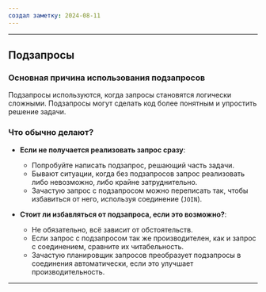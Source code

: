 ```yaml
---
создал заметку: 2024-08-11
---
```


---
## Подзапросы

### Основная причина использования подзапросов
Подзапросы используются, когда запросы становятся логически сложными. Подзапросы могут сделать код более понятным и упростить решение задачи.

### Что обычно делают?
- **Если не получается реализовать запрос сразу**:
   - Попробуйте написать подзапрос, решающий часть задачи.
   - Бывают ситуации, когда без подзапросов запрос реализовать либо невозможно, либо крайне затруднительно.
   - Зачастую запрос с подзапросом можно переписать так, чтобы избавиться от него, используя соединение (`JOIN`).

- **Стоит ли избавляться от подзапроса, если это возможно?**:
   - Не обязательно, всё зависит от обстоятельств.
   - Если запрос с подзапросом так же производителен, как и запрос с соединением, сравните их читабельность.
   - Зачастую планировщик запросов преобразует подзапросы в соединения автоматически, если это улучшает производительность.

---

